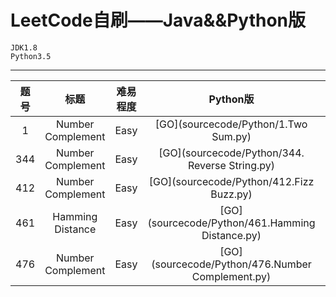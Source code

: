 # LeetCode自刷——Java&&Python版
	JDK1.8
	Python3.5
---
|题号|标题|难易程度|Python版|Java版|
|:-:|:-:|:-:|:-:|:-:|
|1|Number Complement|Easy|[GO](sourcecode/Python/1.Two Sum.py)|[GO]()|
|344|Number Complement|Easy|[GO](sourcecode/Python/344. Reverse String.py)|[GO]()|
|412|Number Complement|Easy|[GO](sourcecode/Python/412.Fizz Buzz.py)|[GO]()|
|461|Hamming Distance|Easy|[GO](sourcecode/Python/461.Hamming Distance.py)|[GO]()|
|476|Number Complement|Easy|[GO](sourcecode/Python/476.Number Complement.py)|[GO]()|